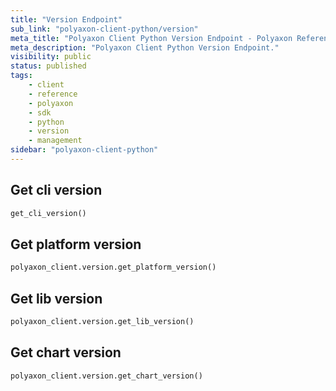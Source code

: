 ```yaml
---
title: "Version Endpoint"
sub_link: "polyaxon-client-python/version"
meta_title: "Polyaxon Client Python Version Endpoint - Polyaxon References"
meta_description: "Polyaxon Client Python Version Endpoint."
visibility: public
status: published
tags:
    - client
    - reference
    - polyaxon
    - sdk
    - python
    - version
    - management
sidebar: "polyaxon-client-python"
---
```


## Get cli version

```python
get_cli_version()
```

## Get platform version

```python
polyaxon_client.version.get_platform_version()
```

## Get lib version

```python
polyaxon_client.version.get_lib_version()
```

## Get chart version

```python
polyaxon_client.version.get_chart_version()
```
